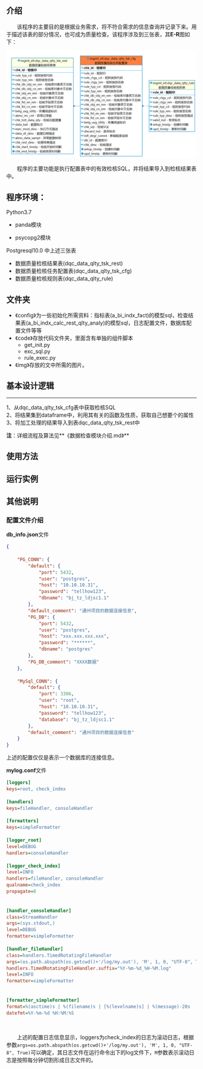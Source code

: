 ## 介绍

&emsp;&emsp;该程序的主要目的是根据业务需求，将不符合需求的信息查询并记录下来。用于描述该表的部分情况，也可成为质量检查。该程序涉及到三张表，其**E-R**图如下：<br/>

![质量检查ER图](img/%E8%B4%A8%E9%87%8F%E6%A3%80%E6%9F%A5.png)<br/>

&emsp;&emsp;程序的主要功能是执行配置表中的有效检核SQL，并将结果导入到检核结果表中。<br/>

## 程序环境：

Python3.7

- panda模块

- psycopg2模块

Postgresql10.0 中上述三张表

- 数据质量检核结果表(dqc_data_qlty_tsk_rest)<br/>
- 数据质量检核任务配置表(dqc_data_qlty_tsk_cfg)<br/>
- 数据质量检核规则表(dqc_data_qlty_rule)<br/>

## 文件夹

- 《config》为一些初始化所需资料：指标表(a_bi_indx_fact)的模型sql，检查结果表(a_bi_indx_calc_rest_qlty_analy)的模型sql，日志配置文件，数据库配置文件等等
- 《code》存放代码文件夹，里面含有单独的组件脚本
  - get_init.py
  - exc_sql.py
  - rule_exec.py
- 《img》存放的文中所需的图片。

## 基本设计逻辑

---

1、从dqc_data_qlty_tsk_cfg表中获取检核SQL<br/>
2、将结果集到dataframe中，利用其有关的函数及性质，获取自己想要个的属性<br/>
3、将加工处理的结果导入到表dqc_data_qlty_tsk_rest中

**注**：详细流程及算法见**《数据检查模块介绍.md》**



## 使用方法







## 运行实例









## 其他说明

### 配置文件介绍

**db_info.json**文件

```json
{

    "PG_CONN": {
        "default": {
            "port": 5432,
            "user": "postgres",
            "host": "10.10.10.31",
            "password": "tellhow123",
            "dbname": "bj_tz_ldjsc1.1"
        },
        "default_comment": "通州项目的数据连接信息",
        "PG_DB": {
            "port": 5432,
            "user": "postgres",
            "host": "xxx.xxx.xxx.xxx",
            "password": "******",
            "dbname": "postgres"
        },
        "PG_DB_comment": "XXXX数据"
    },

    "MySql_CONN": {
        "default": {
            "port": 3306,
            "user": "root",
            "host": "10.10.10.31",
            "password": "tellhow123",
            "database": "bj_tz_ldjsc1.1"
        },
        "default_comment": "通州项目的数据连接信息"
    }
}
```


上述的配置仅仅是表示一个数据库的连接信息。<br/>

**mylog.conf**文件

```ini
[loggers]
keys=root, check_index

[handlers]
keys=fileHandler, consoleHandler

[formatters]
keys=simpleFormatter

[logger_root]
level=DEBUG
handlers=consoleHandler

[logger_check_index]
level=INFO
handlers=fileHandler, consoleHandler
qualname=check_index
propagate=0


[handler_consoleHandler]
class=StreamHandler
args=(sys.stdout,)
level=DEBUG
formatter=simpleFormatter

[handler_fileHandler]
class=handlers.TimedRotatingFileHandler
args=(os.path.abspath(os.getcwd()+'/log/my.out'), 'M', 1, 0, "UTF-8", True)
handlers.TimedRotatingFileHandler.suffix="%Y-%m-%d_%H-%M.log"
level=INFO
formatter=simpleFormatter


[formatter_simpleFormatter]
format=%(asctime)s | %(filename)s | [%(levelname)s] | %(message)-20s
datefmt=%Y-%m-%d %H:%M:%S

```

<br/>

&emsp;&emsp;上述的配置日志信息显示，loggers为check_index的日志为滚动日志，根据参数`args=os.path.abspath(os.getcwd()+'/log/my.out'), 'M', 1, 0, "UTF-8", True)`可以确定，其日志文件在运行命令出下的log文件下，`M`参数表示滚动日志是按照每分钟切割形成日志文件的。

